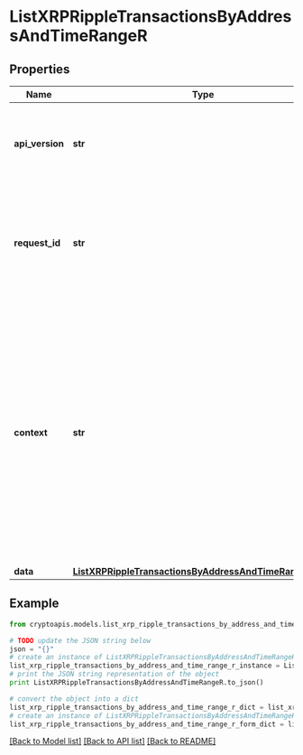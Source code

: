 # ListXRPRippleTransactionsByAddressAndTimeRangeR


## Properties
Name | Type | Description | Notes
------------ | ------------- | ------------- | -------------
**api_version** | **str** | Specifies the version of the API that incorporates this endpoint. | 
**request_id** | **str** | Defines the ID of the request. The &#x60;requestId&#x60; is generated by Crypto APIs and it&#39;s unique for every request. | 
**context** | **str** | In batch situations the user can use the context to correlate responses with requests. This property is present regardless of whether the response was successful or returned as an error. &#x60;context&#x60; is specified by the user. | [optional] 
**data** | [**ListXRPRippleTransactionsByAddressAndTimeRangeRData**](ListXRPRippleTransactionsByAddressAndTimeRangeRData.md) |  | 

## Example

```python
from cryptoapis.models.list_xrp_ripple_transactions_by_address_and_time_range_r import ListXRPRippleTransactionsByAddressAndTimeRangeR

# TODO update the JSON string below
json = "{}"
# create an instance of ListXRPRippleTransactionsByAddressAndTimeRangeR from a JSON string
list_xrp_ripple_transactions_by_address_and_time_range_r_instance = ListXRPRippleTransactionsByAddressAndTimeRangeR.from_json(json)
# print the JSON string representation of the object
print ListXRPRippleTransactionsByAddressAndTimeRangeR.to_json()

# convert the object into a dict
list_xrp_ripple_transactions_by_address_and_time_range_r_dict = list_xrp_ripple_transactions_by_address_and_time_range_r_instance.to_dict()
# create an instance of ListXRPRippleTransactionsByAddressAndTimeRangeR from a dict
list_xrp_ripple_transactions_by_address_and_time_range_r_form_dict = list_xrp_ripple_transactions_by_address_and_time_range_r.from_dict(list_xrp_ripple_transactions_by_address_and_time_range_r_dict)
```
[[Back to Model list]](../README.md#documentation-for-models) [[Back to API list]](../README.md#documentation-for-api-endpoints) [[Back to README]](../README.md)


